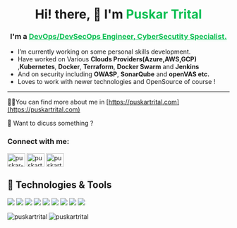 <h1 align="center">Hi! there, 👋 I'm <strong style="color: #0abf53;">Puskar Trital</strong></h1>
<h3 align="center">I'm a <b style="color: #0abf53; text-decoration: underline;">DevOps/DevSecOps Engineer, CyberSecutity Specialist.</b></h3>

* I’m currently working on some personal skills development.                
* Have worked on Various __Clouds Providers(Azure,AWS,GCP)__ ,__Kubernetes__, __Docker__, __Terraform__, __Docker Swarm__ and __Jenkins__  
* And on security including __OWASP__,  __SonarQube__ and __openVAS etc.__
* Loves to work with newer technologies and OpenSource of course !
 
<hr/>

👨‍💻You can find more about me in  [https://puskartrital.com](https://puskartrital.com)  

💬 Want to dicuss something ?

<p align="left">
<h3 align="left">Connect with me:</h3>
<a href="https://www.linkedin.com/in/puskar-trital-35335a13a/" target="blank"><img align="center" src="https://cdn.jsdelivr.net/npm/simple-icons@3.0.1/icons/linkedin.svg" alt="puskar-trital-35335a13a" height="30" width="40" /></a>
<a href="https://facebook.com/puskartrital.com.np" target="blank"><img align="center" src="https://cdn.jsdelivr.net/npm/simple-icons@3.0.1/icons/facebook.svg" alt="puskartrital-facebook" height="30" width="40" /></a>
<a href="https://twitter.com/tritalpuskar" target="blank"><img align="center" src="https://cdn.jsdelivr.net/npm/simple-icons@3.0.1/icons/twitter.svg" alt="puskartrital-twitter" height="30" width="40" /></a>
</p>


## 🔧 Technologies & Tools

![](https://img.shields.io/badge/OS-Linux-informational?style=flat&logo=linux&logoColor=white&color=0abf53)
![](https://img.shields.io/badge/Editor-VS_Code-informational?style=flat&logo=visual-studio-code&logoColor=white&color=0abf53)
![](https://img.shields.io/badge/Shell-Bash-informational?style=flat&logo=gnu-bash&logoColor=white&color=0abf53)
![](https://img.shields.io/badge/Tools-Docker-informational?style=flat&logo=docker&logoColor=white&color=0abf53)
![](https://img.shields.io/badge/Tools-Docker_Swarm-informational?style=flat&logo=docker&logoColor=white&color=0abf53)
![](https://img.shields.io/badge/Tools-Kubernetes-informational?style=flat&logo=kubernetes&logoColor=white&color=0abf53)
![](https://img.shields.io/badge/cloud-aws-0abf53)
![](https://img.shields.io/badge/cloud-gcp-0abf53)
![](https://img.shields.io/badge/cloud-azure-0abf53)




<p><img align="left" src="https://github-readme-stats.vercel.app/api/top-langs/?username=puskartrital&layout=compact" alt="puskartrital" /><img  src="https://github-readme-stats.vercel.app/api?username=puskartrital&show_icons=true" alt="puskartrital" /></p>